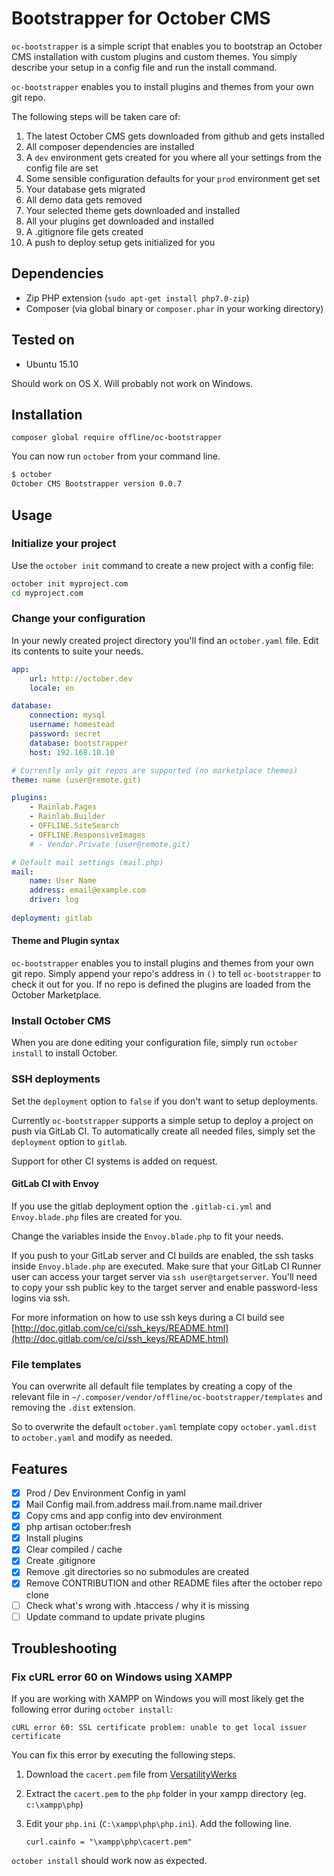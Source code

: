 # Bootstrapper for October CMS

`oc-bootstrapper` is a simple script that enables you to bootstrap an October CMS installation
with custom plugins and custom themes. You simply describe your setup in a config file and run
the install command.
 
 `oc-bootstrapper` enables you to install plugins and themes from your own git repo. 

The following steps will be taken care of:

1. The latest October CMS gets downloaded from github and gets installed
2. All composer dependencies are installed
3. A `dev` environment gets created for you where all your settings from the config file are set
4. Some sensible configuration defaults for your `prod` environment get set
5. Your database gets migrated
6. All demo data gets removed
7. Your selected theme gets downloaded and installed
8. All your plugins get downloaded and installed 
9. A .gitignore file gets created 
10. A push to deploy setup gets initialized for you 

## Dependencies

* Zip PHP extension (`sudo apt-get install php7.0-zip`) 
* Composer (via global binary or `composer.phar` in your working directory) 

## Tested on

* Ubuntu 15.10

Should work on OS X. Will probably not work on Windows.


## Installation

```composer global require offline/oc-bootstrapper``` 

You can now run `october` from your command line.

```bash
$ october
October CMS Bootstrapper version 0.0.7
```

## Usage

### Initialize your project

Use the `october init` command to create a new project with a config file:

```sh
october init myproject.com
cd myproject.com
```

### Change your configuration

In your newly created project directory you'll find an `october.yaml` file. Edit its contents
to suite your needs.

```yaml
app:
    url: http://october.dev
    locale: en

database:
    connection: mysql
    username: homestead
    password: secret
    database: bootstrapper
    host: 192.168.10.10

# Currently only git repos are supported (no marketplace themes)
theme: name (user@remote.git)

plugins:
    - Rainlab.Pages
    - Rainlab.Builder
    - OFFLINE.SiteSearch
    - OFFLINE.ResponsiveImages
    # - Vendor.Private (user@remote.git)

# Default mail settings (mail.php)
mail:
    name: User Name
    address: email@example.com
    driver: log
    
deployment: gitlab
```

#### Theme and Plugin syntax

`oc-bootstrapper` enables you to install plugins and themes from your own git repo. Simply
append your repo's address in `()` to tell `oc-bootstrapper` to check it out for you.
If no repo is defined the plugins are loaded from the October Marketplace.


### Install October CMS

When you are done editing your configuration file, simply run `october install` to install October. 


### SSH deployments

Set the `deployment` option to `false` if you don't want to setup deployments.

Currently `oc-bootstrapper` supports a simple setup to deploy a project on push via GitLab CI. To automatically create all needed files, simply set the `deployment` option to `gitlab`.

Support for other CI systems is added on request.

#### GitLab CI with Envoy

If you use the gitlab deployment option the `.gitlab-ci.yml` and `Envoy.blade.php` files are created for you.

Change the variables inside the `Envoy.blade.php` to fit your needs. 

If you push to your GitLab server and CI builds are enabled, the ssh tasks inside `Envoy.blade.php` are executed. Make sure that your GitLab CI Runner user can access your target server via `ssh user@targetserver`. You'll need to copy your ssh public key to the target server and enable password-less logins via ssh.

For more information on how to use ssh keys during a CI build see [http://doc.gitlab.com/ce/ci/ssh_keys/README.html](http://doc.gitlab.com/ce/ci/ssh_keys/README.html)

### File templates

You can overwrite all default file templates by creating a copy of the relevant file in `~/.composer/vendor/offline/oc-bootstrapper/templates` and removing the `.dist` extension.

So to overwrite the default `october.yaml` template copy `october.yaml.dist` to `october.yaml` and modify as needed. 


## Features

- [X] Prod / Dev Environment Config in yaml
- [X] Mail Config mail.from.address mail.from.name mail.driver
- [X] Copy cms and app config into dev environment
- [X] php artisan october:fresh
- [X] Install plugins
- [X] Clear compiled / cache
- [X] Create .gitignore
- [X] Remove .git directories so no submodules are created
- [X] Remove CONTRIBUTION and other README files after the october repo clone
- [ ] Check what's wrong with .htaccess / why it is missing
- [ ] Update command to update private plugins

## Troubleshooting


### Fix cURL error 60 on Windows using XAMPP

If you are working with XAMPP on Windows you will most likely get the following error during `october install`:

    cURL error 60: SSL certificate problem: unable to get local issuer certificate
    
You can fix this error by executing the following steps.

1. Download the `cacert.pem` file from [VersatilityWerks](https://gist.github.com/VersatilityWerks/5719158/download)
2. Extract the `cacert.pem` to the `php` folder in your xampp directory (eg. `c:\xampp\php`)
3. Edit your `php.ini` (`C:\xampp\php\php.ini`). Add the following line.

   `curl.cainfo = "\xampp\php\cacert.pem"`

`october install` should work now as expected.

